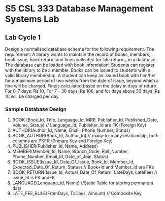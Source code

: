 # S5 CSL 333 Database Management Systems Lab

## Lab Cycle 1

Design a normalized database schema for the following requirement.
The requirement: A library wants to maintain the record of books, members, book issue, book return, and fines collected for late returns, in a database. The database can be loaded with book information. Students can register with the library to be a member. Books can be issued to students with a valid library membership. A student can keep an issued book with him/her for a maximum period of two weeks from the date of issue, beyond which a fine will be charged. Fineis calculated based on the delay in days of return. For 0-7 days: Rs 10, For 7 – 30 days: Rs 100, and for days above 30 days: Rs 10 will be charged per day. 


### Sample Database Design
1. BOOK (Book_Id, Title, Language_Id, MRP, Publisher_Id, Published_Date, Volume, Status) // Language_Id, Publisher_Id are FK (Foreign Key)
2. AUTHOR(Author_Id, Name, Email, Phone_Number, Status)
3. BOOK_AUTHOR(Book_Id, Author_Id) // many-to-many relationship, both columns are PKFK (Primary Key and Foreign Key)
4. PUBLISHER(Publisher_id, Name, Address)
5. MEMBER(Member_Id, Name, Branch_Code, Roll_Number, Phone_Number, Email_Id, Date_of_Join, Status)
6. BOOK_ISSUE(Issue_Id, Date_Of_Issue, Book_Id, Member_Id, Expected_Date_Of_Return, Status) // Book+Id and Member_Id are FKs
7. BOOK_RETURN(Issue_Id, Actual_Date_Of_Return, LateDays, LateFee) // Issue_Id is PK andFK
8. LANGUAGE(Language_id, Name) //Static Table for storing permanent data
9. LATE_FEE_RULE(FromDays, ToDays, Amount) // Composite Key

<!-- ##EXERCISES
1. Create a normalized database design with proper tables, columns, column types, and constraints
2. Create an ER diagram for the above database design.
3. Write SQL commands to
** a. Create a database by name Library. Drop the database and re-create it.
** b. Create DDL statements and create the tables and constraints (from the design) in the database created in step-a (Library)
 -->
